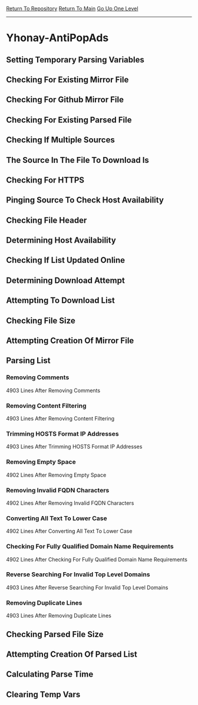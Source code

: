 [Return To Repository](https://github.com/deathbybandaid/piholeparser/)
[Return To Main](https://github.com/deathbybandaid/piholeparser/blob/master/RecentRunLogs/Mainlog.md)
[Go Up One Level](https://github.com/deathbybandaid/piholeparser/blob/master/RecentRunLogs/TopLevelScripts/30-Processing-Blacklists.md)
____________________________________
# Yhonay-AntiPopAds
## Setting Temporary Parsing Variables
## Checking For Existing Mirror File
## Checking For Github Mirror File
## Checking For Existing Parsed File
## Checking If Multiple Sources
## The Source In The File To Download Is
## Checking For HTTPS
## Pinging Source To Check Host Availability
## Checking File Header
## Determining Host Availability
## Checking If List Updated Online
## Determining Download Attempt
## Attempting To Download List
## Checking File Size
## Attempting Creation Of Mirror File
## Parsing List
### Removing Comments
4903 Lines After Removing Comments
### Removing Content Filtering
4903 Lines After Removing Content Filtering
### Trimming HOSTS Format IP Addresses
4903 Lines After Trimming HOSTS Format IP Addresses
### Removing Empty Space
4902 Lines After Removing Empty Space
### Removing Invalid FQDN Characters
4902 Lines After Removing Invalid FQDN Characters
### Converting All Text To Lower Case
4902 Lines After Converting All Text To Lower Case
### Checking For Fully Qualified Domain Name Requirements
4902 Lines After Checking For Fully Qualified Domain Name Requirements
### Reverse Searching For Invalid Top Level Domains
4903 Lines After Reverse Searching For Invalid Top Level Domains
### Removing Duplicate Lines
4903 Lines After Removing Duplicate Lines
## Checking Parsed File Size
## Attempting Creation Of Parsed List
## Calculating Parse Time
## Clearing Temp Vars
